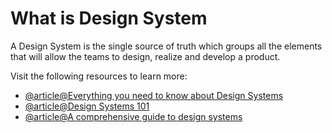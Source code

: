# What is Design System

A Design System is the single source of truth which groups all the elements that will allow the teams to design, realize and develop a product.

Visit the following resources to learn more:

- [@article@Everything you need to know about Design Systems](https://uxdesign.cc/everything-you-need-to-know-about-design-systems-54b109851969)
- [@article@Design Systems 101](https://www.nngroup.com/articles/design-systems-101/)
- [@article@A comprehensive guide to design systems](https://www.invisionapp.com/inside-design/guide-to-design-systems/)
